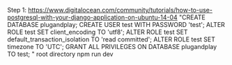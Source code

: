 Step 1: https://www.digitalocean.com/community/tutorials/how-to-use-postgresql-with-your-django-application-on-ubuntu-14-04
"CREATE DATABASE plugandplay;
CREATE USER test WITH PASSWORD 'test';
ALTER ROLE test SET client_encoding TO 'utf8';
ALTER ROLE test SET default_transaction_isolation TO 'read committed';
ALTER ROLE test SET timezone TO 'UTC';
GRANT ALL PRIVILEGES ON DATABASE plugandplay TO test;
"
root directory npm run dev